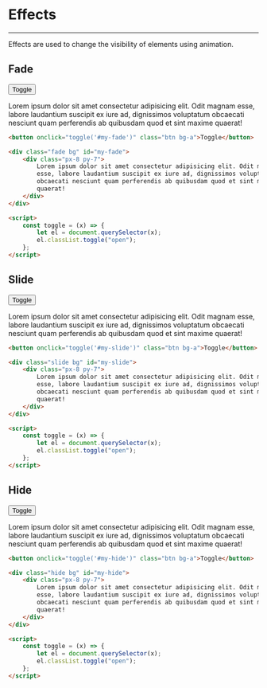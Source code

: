 # Effects

---

Effects are used to change the visibility of elements using animation.

<div class="mb--10"></div>

## Fade

<button onclick="toggle('#my-fade')" class="btn bg-a">Toggle</button>

<div class="fade bg" id="my-fade">
    <div class="px-8 py-7">
        Lorem ipsum dolor sit amet consectetur adipisicing elit. Odit magnam
        esse, labore laudantium suscipit ex iure ad, dignissimos voluptatum
        obcaecati nesciunt quam perferendis ab quibusdam quod et sint maxime
        quaerat!
    </div>
</div>

```html
<button onclick="toggle('#my-fade')" class="btn bg-a">Toggle</button>

<div class="fade bg" id="my-fade">
    <div class="px-8 py-7">
        Lorem ipsum dolor sit amet consectetur adipisicing elit. Odit magnam
        esse, labore laudantium suscipit ex iure ad, dignissimos voluptatum
        obcaecati nesciunt quam perferendis ab quibusdam quod et sint maxime
        quaerat!
    </div>
</div>

<script>
    const toggle = (x) => {
        let el = document.querySelector(x);
        el.classList.toggle("open");
    };
</script>
```

## Slide

<button onclick="toggle('#my-slide')" class="btn bg-a">Toggle</button>

<div class="slide bg" id="my-slide">
    <div class="px-8 py-7">
        Lorem ipsum dolor sit amet consectetur adipisicing elit. Odit magnam
        esse, labore laudantium suscipit ex iure ad, dignissimos voluptatum
        obcaecati nesciunt quam perferendis ab quibusdam quod et sint maxime
        quaerat!
    </div>
</div>

```html
<button onclick="toggle('#my-slide')" class="btn bg-a">Toggle</button>

<div class="slide bg" id="my-slide">
    <div class="px-8 py-7">
        Lorem ipsum dolor sit amet consectetur adipisicing elit. Odit magnam
        esse, labore laudantium suscipit ex iure ad, dignissimos voluptatum
        obcaecati nesciunt quam perferendis ab quibusdam quod et sint maxime
        quaerat!
    </div>
</div>

<script>
    const toggle = (x) => {
        let el = document.querySelector(x);
        el.classList.toggle("open");
    };
</script>
```

## Hide

<button onclick="toggle('#my-hide')" class="btn bg-a">Toggle</button>

<div class="hide bg" id="my-hide">
    <div class="px-8 py-7">
        Lorem ipsum dolor sit amet consectetur adipisicing elit. Odit magnam
        esse, labore laudantium suscipit ex iure ad, dignissimos voluptatum
        obcaecati nesciunt quam perferendis ab quibusdam quod et sint maxime
        quaerat!
    </div>
</div>

```html
<button onclick="toggle('#my-hide')" class="btn bg-a">Toggle</button>

<div class="hide bg" id="my-hide">
    <div class="px-8 py-7">
        Lorem ipsum dolor sit amet consectetur adipisicing elit. Odit magnam
        esse, labore laudantium suscipit ex iure ad, dignissimos voluptatum
        obcaecati nesciunt quam perferendis ab quibusdam quod et sint maxime
        quaerat!
    </div>
</div>

<script>
    const toggle = (x) => {
        let el = document.querySelector(x);
        el.classList.toggle("open");
    };
</script>
```
